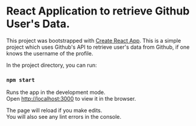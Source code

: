 # React Application to retrieve Github User's Data.

This project was bootstrapped with [Create React App](https://github.com/facebook/create-react-app).
This is a simple project which uses Github's API to retrieve user's data from Github, if one knows the username of the profile.

In the project directory, you can run:

### `npm start`

Runs the app in the development mode.\
Open [http://localhost:3000](http://localhost:3000) to view it in the browser.

The page will reload if you make edits.\
You will also see any lint errors in the console.
